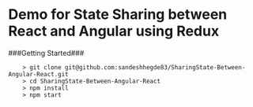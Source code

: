 # Demo for State Sharing between React and Angular using Redux

###Getting Started###

```
	> git clone git@github.com:sandeshhegde83/SharingState-Between-Angular-React.git
	> cd SharingState-Between-Angular-React
	> npm install
	> npm start
```

